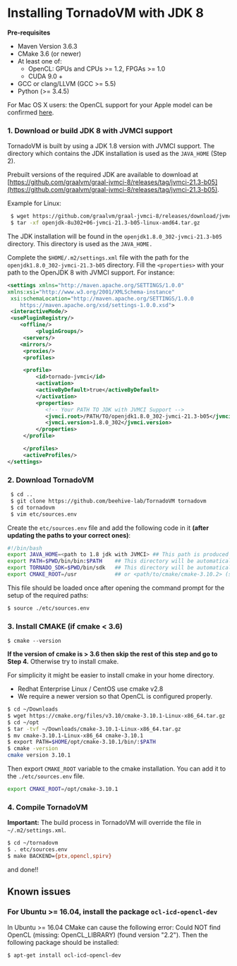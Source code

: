 # Installing TornadoVM with JDK 8

**Pre-requisites**

  * Maven Version 3.6.3
  * CMake 3.6 (or newer)
  * At least one of:   
    * OpenCL: GPUs and CPUs >= 1.2, FPGAs >= 1.0
    * CUDA 9.0 +
  * GCC or clang/LLVM (GCC >= 5.5)
  * Python (>= 3.4.5)


  For Mac OS X users: the OpenCL support for your Apple model can be confirmed [here](https://support.apple.com/en-gb/HT202823).

### 1. Download or build JDK 8 with JVMCI support
TornadoVM is built by using a JDK 1.8 version with JVMCI support. The directory which contains the JDK installation is used as the `JAVA_HOME` (Step 2).

Prebuilt versions of the required JDK are available to download at [https://github.com/graalvm/graal-jvmci-8/releases/tag/jvmci-21.3-b05](https://github.com/graalvm/graal-jvmci-8/releases/tag/jvmci-21.3-b05).

Example for Linux:

```bash
 $ wget https://github.com/graalvm/graal-jvmci-8/releases/download/jvmci-21.3-b05/openjdk-8u302+06-jvmci-21.3-b05-linux-amd64.tar.gz
 $ tar -xf openjdk-8u302+06-jvmci-21.3-b05-linux-amd64.tar.gz
```
The JDK installation will be found in the `openjdk1.8.0_302-jvmci-21.3-b05` directory. This directory is used as the `JAVA_HOME.`

Complete the `$HOME/.m2/settings.xml` file with the path for the `openjdk1.8.0_302-jvmci-21.3-b05` directory. Fill the `<properties>` with your path to the OpenJDK 8 with JVMCI support. For instance: 

```xml
<settings xmlns="http://maven.apache.org/SETTINGS/1.0.0"
xmlns:xsi="http://www.w3.org/2001/XMLSchema-instance"
 xsi:schemaLocation="http://maven.apache.org/SETTINGS/1.0.0
	https://maven.apache.org/xsd/settings-1.0.0.xsd">
 <interactiveMode/>
 <usePluginRegistry/>
 	<offline/>
		 <pluginGroups/>
	 <servers/>
 	<mirrors/>
	 <proxies/>
	 <profiles>

	 <profile>
		 <id>tornado-jvmci</id>
		 <activation>
		 <activeByDefault>true</activeByDefault>
		 </activation>
		 <properties>
			<!-- Your PATH TO JDK with JVMCI Support -->
			<jvmci.root>/PATH/TO/openjdk1.8.0_302-jvmci-21.3-b05</jvmci.root>  
			<jvmci.version>1.8.0_302</jvmci.version>
		 </properties>
	 </profile>

	 </profiles>
	 <activeProfiles/>
</settings>
```

### 2. Download TornadoVM

```bash
 $ cd ..
 $ git clone https://github.com/beehive-lab/TornadoVM tornadovm
 $ cd tornadovm
 $ vim etc/sources.env
```

Create the `etc/sources.env` file and add the following code in it **(after updating the paths to your correct ones)**:

```bash
#!/bin/bash
export JAVA_HOME=<path to 1.8 jdk with JVMCI> ## This path is produced in Step 1
export PATH=$PWD/bin/bin:$PATH    ## This directory will be automatically generated during Tornado compilation
export TORNADO_SDK=$PWD/bin/sdk   ## This directory will be automatically generated during Tornado compilation
export CMAKE_ROOT=/usr            ## or <path/to/cmake/cmake-3.10.2> (see step 4)
```

This file should be loaded once after opening the command prompt for the setup of the required paths:

```bash
$ source ./etc/sources.env
```

### 3. Install CMAKE (if cmake < 3.6)

```
$ cmake --version
```

**If the version of cmake is > 3.6 then skip the rest of this step and go to Step 4.**
Otherwise try to install cmake.

For simplicity it might be easier to install cmake in your home directory.
  * Redhat Enterprise Linux / CentOS use cmake v2.8
  * We require a newer version so that OpenCL is configured properly.

```bash
$ cd ~/Downloads
$ wget https://cmake.org/files/v3.10/cmake-3.10.1-Linux-x86_64.tar.gz
$ cd ~/opt
$ tar -tvf ~/Downloads/cmake-3.10.1-Linux-x86_64.tar.gz
$ mv cmake-3.10.1-Linux-x86_64 cmake-3.10.1
$ export PATH=$HOME/opt/cmake-3.10.1/bin/:$PATH
$ cmake -version
cmake version 3.10.1
```

Then export `CMAKE_ROOT` variable to the cmake installation. You can add it to the `./etc/sources.env` file.

```bash
export CMAKE_ROOT=/opt/cmake-3.10.1
```

### 4. Compile TornadoVM

**Important:** The build process in TornadoVM will override the file in `~/.m2/settings.xml`.

```bash
$ cd ~/tornadovm
$ . etc/sources.env
$ make BACKEND={ptx,opencl,spirv}
```
and done!!

## Known issues

### For Ubuntu >= 16.04, install the package  `ocl-icd-opencl-dev`

In Ubuntu >= 16.04 CMake can cause the following error:  Could NOT find OpenCL (missing: OpenCL_LIBRARY) (found version "2.2"). Then the following package should be installed:

```bash
$ apt-get install ocl-icd-opencl-dev
```
